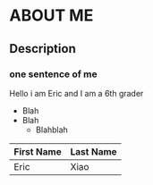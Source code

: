 # ABOUT ME
## Description
### one sentence of me


Hello i am Eric and I am a 6th grader
- Blah
- Blah
    - Blahblah

| First Name | Last Name | 
|------------|-----------|
| Eric | Xiao |